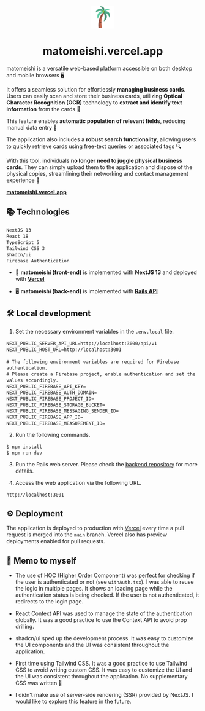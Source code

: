 <p align="center">
  <a href="https://matomeishi.vercel.app">
    <img src="/palmtree.png" width="60" />
  </a>
</p>
<h1 align="center">
  matomeishi.vercel.app
</h1>

matomeishi is a versatile web-based platform accessible on both desktop and mobile browsers 🖥

It offers a seamless solution for effortlessly **managing business cards**. Users can easily scan and store their business cards, utilizing **Optical Character Recognition (OCR)** technology to **extract and identify text information** from the cards 🤖

This feature enables **automatic population of relevant fields**, reducing manual data entry 📝

The application also includes a **robust search functionality**, allowing users to quickly retrieve cards using free-text queries or associated tags 🔍

With this tool, individuals **no longer need to juggle physical business cards**. They can simply upload them to the application and dispose of the physical copies, streamlining their networking and contact management experience 🤩

<a href="https://matomeishi.vercel.app" target="_blank">**matomeishi.vercel.app**</a>

## 📚 Technologies
```
NextJS 13
React 18
TypeScript 5
Tailwind CSS 3
shadcn/ui
Firebase Authentication
```

- 🚀 **matomeishi (front-end)** is implemented with **NextJS 13** and deployed with <a href="https://vercel.com/tonystrawberry/matomeishi" target="_blank">**Vercel**</a>

- 🖥 **matomeishi (back-end)** is implemented with <a href="https://github.com/tonystrawberry/matomeishi-rails.jp" target="_blank">**Rails API**</a>

## 🛠 Local development

1. Set the necessary environment variables in the `.env.local` file.

```
NEXT_PUBLIC_SERVER_API_URL=http://localhost:3000/api/v1
NEXT_PUBLIC_HOST_URL=http://localhost:3001

# The following environment variables are required for Firebase authentication.
# Please create a Firebase project, enable authentication and set the values accordingly.
NEXT_PUBLIC_FIREBASE_API_KEY=
NEXT_PUBLIC_FIREBASE_AUTH_DOMAIN=
NEXT_PUBLIC_FIREBASE_PROJECT_ID=
NEXT_PUBLIC_FIREBASE_STORAGE_BUCKET=
NEXT_PUBLIC_FIREBASE_MESSAGING_SENDER_ID=
NEXT_PUBLIC_FIREBASE_APP_ID=
NEXT_PUBLIC_FIREBASE_MEASUREMENT_ID=

```

2. Run the following commands.
```
$ npm install
$ npm run dev
```

3. Run the Rails web server. Please check the <a href="https://github.com/tonystrawberry/matomeishi-rails.jp" target="_blank">backend repository</a> for more details.

4. Access the web application via the following URL.
```
http://localhost:3001
```

## ⚙️ Deployment

The application is deployed to production with <a href="https://vercel.com/tonystrawberry/matomeishi" target="_blank">Vercel</a> every time a pull request is merged into the `main` branch.
Vercel also has preview deployments enabled for pull requests.

## 📝 Memo to myself

- The use of HOC (Higher Order Component) was perfect for checking if the user is authenticated or not (see `withAuth.tsx`). I was able to reuse the logic in multiple pages.
It shows an loading page while the authentication status is being checked. If the user is not authenticated, it redirects to the login page.

- React Context API was used to manage the state of the authentication globally. It was a good practice to use the Context API to avoid prop drilling.

- shadcn/ui sped up the development process. It was easy to customize the UI components and the UI was consistent throughout the application.

- First time using Tailwind CSS. It was a good practice to use Tailwind CSS to avoid writing custom CSS. It was easy to customize the UI and the UI was consistent throughout the application. No supplementary CSS was written 🎉

- I didn't make use of server-side rendering (SSR) provided by NextJS. I would like to explore this feature in the future.
